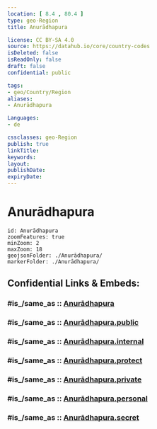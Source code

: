 ```yaml
---
location: [ 8.4 , 80.4 ] 
type: geo-Region
title: Anurādhapura

license: CC BY-SA 4.0
source: https://datahub.io/core/country-codes
isDeleted: false
isReadOnly: false
draft: false
confidential: public

tags:
- geo/Country/Region
aliases:
- Anurādhapura

Languages:
- de

cssclasses: geo-Region
publish: true
linkTitle: 
keywords: 
layout: 
publishDate: 
expiryDate: 
---
```


# Anurādhapura

```leaflet
id: Anurādhapura
zoomFeatures: true 
minZoom: 2 
maxZoom: 18
geojsonFolder: ./Anurādhapura/
markerFolder: ./Anurādhapura/
```


## Confidential Links & Embeds: 

### #is_/same_as :: [Anurādhapura](/_Standards/Earth/Continent/Asia/Asia~South/Sri_Lanka/Districts~Sri_Lanka/Anurādhapura.md) 

### #is_/same_as :: [Anurādhapura.public](/_public/Earth/Continent/Asia/Asia~South/Sri_Lanka/Districts~Sri_Lanka/Anurādhapura.public.md) 

### #is_/same_as :: [Anurādhapura.internal](/_internal/Earth/Continent/Asia/Asia~South/Sri_Lanka/Districts~Sri_Lanka/Anurādhapura.internal.md) 

### #is_/same_as :: [Anurādhapura.protect](/_protect/Earth/Continent/Asia/Asia~South/Sri_Lanka/Districts~Sri_Lanka/Anurādhapura.protect.md) 

### #is_/same_as :: [Anurādhapura.private](/_private/Earth/Continent/Asia/Asia~South/Sri_Lanka/Districts~Sri_Lanka/Anurādhapura.private.md) 

### #is_/same_as :: [Anurādhapura.personal](/_personal/Earth/Continent/Asia/Asia~South/Sri_Lanka/Districts~Sri_Lanka/Anurādhapura.personal.md) 

### #is_/same_as :: [Anurādhapura.secret](/_secret/Earth/Continent/Asia/Asia~South/Sri_Lanka/Districts~Sri_Lanka/Anurādhapura.secret.md)

